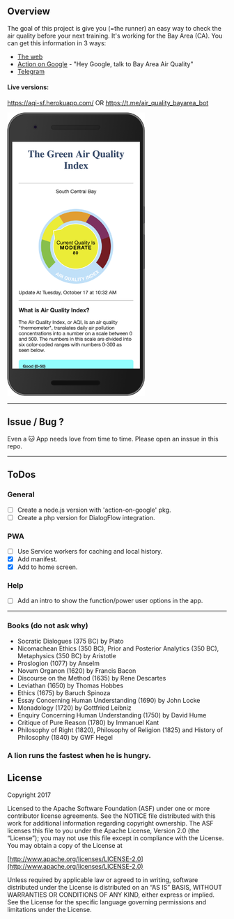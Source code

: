 ## Overview

The goal of this project is give you (=the runner) an easy way to check the air quality before your next training. It's working for the Bay Area (CA).
You can get this information in 3 ways:

* [The web](https://aqi-sf.herokuapp.com/)
* [Action on Google](https://assistant.google.com/services/a/id/3212879d07a21442/) - "Hey Google, talk to Bay Area Air Quality"
* [Telegram](https://t.me/air_quality_bayarea_bot)

#### Live versions: 
https://aqi-sf.herokuapp.com/ OR https://t.me/air_quality_bayarea_bot

<img src="https://raw.githubusercontent.com/greenido/Air-Qulity-in-the-bay-area/master/web/img/aqi-Nexus6P.png" alt="aqi on nexus6" height="650px"/>

-----

## Issue / Bug ?
Even a 🐱 App needs love from time to time.
Please open an inssue in this repo.

-----
## ToDos

### General
* [ ] Create a node.js version with 'action-on-google' pkg.
* [ ] Create a php version for DialogFlow integration.

### PWA
* [ ] Use Service workers for caching and local history.
* [x] Add manifest.
* [x] Add to home screen.

### Help
* [ ] Add an intro to show the function/power user options in the app.

-----

### Books (do not ask why)

* Socratic Dialogues (375 BC) by Plato
* Nicomachean Ethics (350 BC), Prior and Posterior Analytics (350 BC), Metaphysics (350 BC) by Aristotle
* Proslogion (1077) by Anselm
* Novum Organon (1620) by Francis Bacon
* Discourse on the Method (1635) by Rene Descartes
* Leviathan (1650) by Thomas Hobbes
* Ethics (1675) by Baruch Spinoza
* Essay Concerning Human Understanding (1690) by John Locke
* Monadology (1720) by Gottfried Leibniz
* Enquiry Concerning Human Understanding (1750) by David Hume
* Critique of Pure Reason (1780) by Immanuel Kant
* Philosophy of Right (1820), Philosophy of Religion (1825) and History of Philosophy (1840) by GWF Hegel


### A lion runs the fastest when he is hungry.


## License

Copyright 2017

Licensed to the Apache Software Foundation (ASF) under one or more contributor license agreements. See the NOTICE file distributed with this work for additional information regarding copyright ownership. The ASF licenses this file to you under the Apache License, Version 2.0 (the “License”); you may not use this file except in compliance with the License. You may obtain a copy of the License at

[http://www.apache.org/licenses/LICENSE-2.0](http://www.apache.org/licenses/LICENSE-2.0)

Unless required by applicable law or agreed to in writing, software distributed under the License is distributed on an “AS IS” BASIS, WITHOUT WARRANTIES OR CONDITIONS OF ANY KIND, either express or implied. See the License for the specific language governing permissions and limitations under the License.

